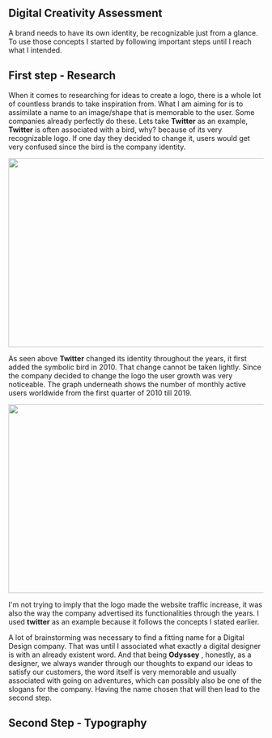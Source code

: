 ## Digital Creativity Assessment

A brand needs to have its own identity, be recognizable just from a glance. To use those concepts I started by following important steps until I reach what I intended.

## First step - Research

When it comes to researching for ideas to create a logo, there is a whole lot of countless brands to take inspiration from. What I am aiming for is to assimilate a name to an image/shape that is memorable to the user. Some companies already perfectly do these. Lets take **Twitter** as an example, **Twitter** is often associated with a bird, why? because of its very recognizable logo. If one day they decided to change it, users would get very confused since the bird is the company identity.

<p align="center">
  <img width="595" height="373" src="https://github.com/xspize/xspize/blob/main/pictures/twitter_evolution.png?raw=true">
</p>

As seen above __Twitter__ changed its identity throughout the years, it first added the symbolic bird in 2010. That change cannot be taken lightly. Since the company decided to change the logo the user growth was very noticeable. The graph underneath shows the number of monthly active users worldwide from the first quarter of 2010 till 2019.

<p align="center">
  <img width="595" height="373" src="https://github.com/xspize/xspize/blob/main/pictures/graph_twitter_growth.png?raw=true">
</p>

I'm not trying to imply that the logo made the website traffic increase, it was also the way the company advertised its functionalities through the years. I used __twitter__ as an example because it follows the concepts I stated earlier. 

A lot of brainstorming was necessary to find a fitting name for a Digital Design company. That was until I associated what exactly a digital designer is with an already existent word. And that being __Odyssey__ , honestly, as a designer, we always wander through our thoughts to expand our ideas to satisfy our customers, the word itself is very memorable and usually associated with going on adventures, which can possibly also be one of the slogans for the company. Having the name chosen that will then lead to the second step.

## Second Step -  Typography

